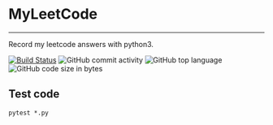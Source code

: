 # MyLeetCode
---
Record my leetcode answers with python3.

[![Build Status](https://travis-ci.org/Jiezhi/myleetcode.svg?branch=master)](https://travis-ci.org/Jiezhi/myleetcode) ![GitHub commit activity](https://img.shields.io/github/commit-activity/m/Jiezhi/myleetcode)  ![GitHub top language](https://img.shields.io/github/languages/top/Jiezhi/myleetcode) ![GitHub code size in bytes](https://img.shields.io/github/languages/code-size/Jiezhi/myleetcode)

## Test code
`pytest *.py`